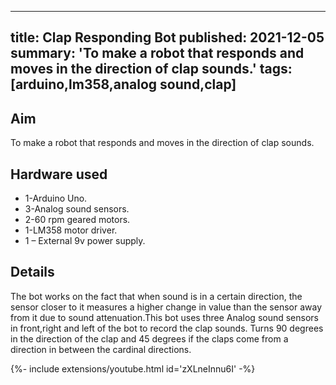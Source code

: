 <!-- ---
title: Clap Responding Bot
tags: [arduino,lm358,analog sound,clap]
layout: article
mode: normal
type: article
sharing: true
author: Hitesh Bhagchandani
show_author_profile: true
show_title: true
full_width: false
header: true
cover: /assets/images/blog/thumbnails/Clap Responding Bot.png
--- -->

---
title: Clap Responding Bot
published: 2021-12-05
summary: 'To make a robot that responds and moves in the direction of clap sounds.'
tags: [arduino,lm358,analog sound,clap]
---
## Aim
To make a robot that responds and moves in the direction of clap sounds.
<!--more-->

## Hardware used 
-   1-Arduino Uno.
-   3-Analog sound sensors.
-   2-60 rpm geared motors.
-   1-LM358 motor driver.
-   1 – External 9v power supply.

## Details
The bot works on the fact that when sound is in a certain direction, the sensor closer to it measures a higher change in value than the sensor away from it due to sound attenuation.This bot uses three Analog sound sensors in front,right and left of the bot to record the clap sounds. Turns 90 degrees in the direction of the clap and 45 degrees if the claps come from a direction in between the cardinal directions.

<div>{%- include extensions/youtube.html id='zXLneInnu6I' -%}</div>


